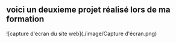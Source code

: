 ## voici un deuxieme projet réalisé lors de ma formation

![capture d'ecran du site web](./image/Capture d'écran.png)

